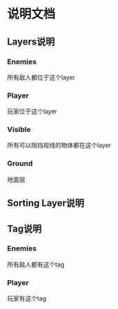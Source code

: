 # 说明文档

## Layers说明

### Enemies

所有敌人都位于这个layer

### Player

玩家位于这个layer

### Visible

所有可以阻挡视线的物体都在这个layer

### Ground

地面层

## Sorting Layer说明



## Tag说明

### Enemies

所有敌人都有这个tag

### Player

玩家有这个tag

### 

